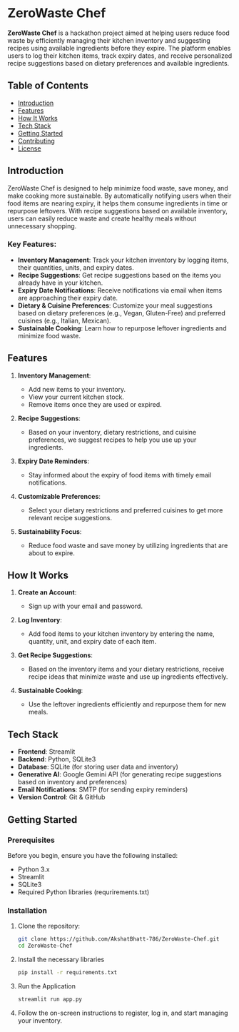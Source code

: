 # ZeroWaste Chef

**ZeroWaste Chef** is a hackathon project aimed at helping users reduce food waste by efficiently managing their kitchen inventory and suggesting recipes using available ingredients before they expire. The platform enables users to log their kitchen items, track expiry dates, and receive personalized recipe suggestions based on dietary preferences and available ingredients.

## Table of Contents

- [Introduction](#introduction)
- [Features](#features)
- [How It Works](#how-it-works)
- [Tech Stack](#tech-stack)
- [Getting Started](#getting-started)
- [Contributing](#contributing)
- [License](#license)

## Introduction

ZeroWaste Chef is designed to help minimize food waste, save money, and make cooking more sustainable. By automatically notifying users when their food items are nearing expiry, it helps them consume ingredients in time or repurpose leftovers. With recipe suggestions based on available inventory, users can easily reduce waste and create healthy meals without unnecessary shopping.

### Key Features:
- **Inventory Management**: Track your kitchen inventory by logging items, their quantities, units, and expiry dates.
- **Recipe Suggestions**: Get recipe suggestions based on the items you already have in your kitchen.
- **Expiry Date Notifications**: Receive notifications via email when items are approaching their expiry date.
- **Dietary & Cuisine Preferences**: Customize your meal suggestions based on dietary preferences (e.g., Vegan, Gluten-Free) and preferred cuisines (e.g., Italian, Mexican).
- **Sustainable Cooking**: Learn how to repurpose leftover ingredients and minimize food waste.

## Features

1. **Inventory Management**: 
   - Add new items to your inventory.
   - View your current kitchen stock.
   - Remove items once they are used or expired.

2. **Recipe Suggestions**: 
   - Based on your inventory, dietary restrictions, and cuisine preferences, we suggest recipes to help you use up your ingredients.

3. **Expiry Date Reminders**: 
   - Stay informed about the expiry of food items with timely email notifications.

4. **Customizable Preferences**: 
   - Select your dietary restrictions and preferred cuisines to get more relevant recipe suggestions.

5. **Sustainability Focus**: 
   - Reduce food waste and save money by utilizing ingredients that are about to expire.

## How It Works

1. **Create an Account**: 
   - Sign up with your email and password.
   
2. **Log Inventory**: 
   - Add food items to your kitchen inventory by entering the name, quantity, unit, and expiry date of each item.
   
3. **Get Recipe Suggestions**: 
   - Based on the inventory items and your dietary restrictions, receive recipe ideas that minimize waste and use up ingredients effectively.

4. **Sustainable Cooking**: 
   - Use the leftover ingredients efficiently and repurpose them for new meals.

## Tech Stack

- **Frontend**: Streamlit
- **Backend**: Python, SQLite3
- **Database**: SQLite (for storing user data and inventory)
- **Generative AI**: Google Gemini API (for generating recipe suggestions based on inventory and preferences)
- **Email Notifications**: SMTP (for sending expiry reminders)
- **Version Control**: Git & GitHub

## Getting Started

### Prerequisites

Before you begin, ensure you have the following installed:
- Python 3.x
- Streamlit
- SQLite3
- Required Python libraries (requrirements.txt)

### Installation

1. Clone the repository:
   ```bash
   git clone https://github.com/AkshatBhatt-786/ZeroWaste-Chef.git
   cd ZeroWaste-Chef

2. Install the necessary libraries
    ```bash
    pip install -r requirements.txt

3. Run the Application 
    ```bash
    streamlit run app.py

4. Follow the on-screen instructions to register, log in, and start managing your inventory.